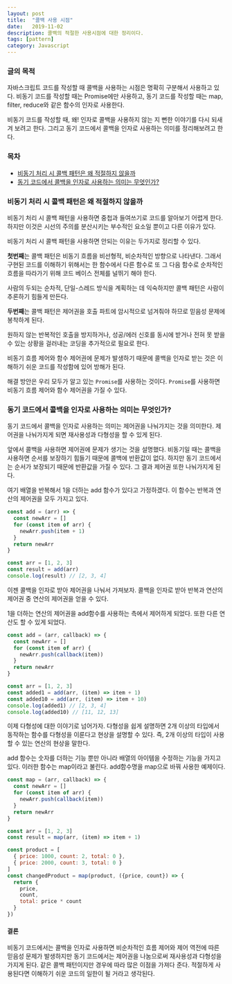 ```yaml
---
layout: post
title:  "콜백 사용 시점"
date:   2019-11-02
description: 콜백의 적절한 사용시점에 대한 정리이다.
tags: [pattern]
category: Javascript
---
```

### 글의 목적
자바스크립트 코드를 작성할 때 콜백을 사용하는 시점은 명확히 구분해서 사용하고 있다. 비동기 코드를 작성할 때는 Promise에만 사용하고, 동기 코드를 작성할 때는 map, filter, reduce와 같은 함수의 인자로 사용한다.

비동기 코드를 작성할 때, 왜! 인자로 콜백을 사용하지 않는 지 뻔한 이야기를 다시 되새겨 보려고 한다. 그리고 동기 코드에서 콜백을 인자로 사용하는 의미를 정리해보려고 한다.

### 목차
- [비동기 처리 시 콜백 패턴은 왜 적절하지 않을까](#비동기-처리-시-콜백-패턴은-왜-적절하지-않을까)
- [동기 코드에서 콜백을 인자로 사용하는 의미는 무엇인가?](#동기-코드에서-콜백을-인자로-사용하는-의미는-무엇인가)

### 비동기 처리 시 콜백 패턴은 왜 적절하지 않을까
비동기 처리 시 콜백 패턴을 사용하면 중첩과 들여쓰기로 코드를 알아보기 어렵게 한다. 하지만 이것은 시선의 주의를 분산시키는 부수적인 요소일 뿐이고 다른 이유가 있다.

비동기 처리 시 콜백 패턴을 사용하면 안되는 이유는 두가지로 정리할 수 있다.

**첫번째**는 콜백 패턴은 비동기 흐름을 비선형적, 비순차적인 방향으로 나타낸다. 그래서 구현된 코드를 이해하기 위해서는 한 함수에서 다른 함수로 또 그 다음 함수로 순차적인 흐름을 따라가기 위해 코드 베이스 전체를 널뛰기 해야 한다.

사람의 두되는 순차적, 단일-스레드 방식을 계획하는 데 익숙하지만 콜백 패턴은 사람이 추론하기 힘들게 만든다.

**두번째**는 콜백 패턴은 제어권을 호출 파트에 암시적으로 넘겨줘야 하므로 믿음성 문제에 봉착하게 된다.

원하지 않는 반복적인 호출을 방지하거나, 성공/에러 신호를 동시에 받거나 전혀 못 받을 수 있는 상황을 걸러내는 코딩을 추가적으로 필요로 한다.

비동기 흐름 제어와 함수 제어권에 문제가 발생하기 때문에 콜백을 인자로 받는 것은 이해하기 쉬운 코드를 작성함에 있어 방해가 된다.

해결 방안은 우리 모두가 알고 있는 `Promise`를 사용하는 것이다. `Promise`를 사용하면 비동기 흐름 제어와 함수 제어권을 가질 수 있다.

### 동기 코드에서 콜백을 인자로 사용하는 의미는 무엇인가?
동기 코드에서 콜백을 인자로 사용하는 의미는 제어권을 나눠가지는 것을 의미한다. 제어권을 나눠가지게 되면 재사용성과 다형성을 할 수 있게 된다.

앞에서 콜백을 사용하면 제어권에 문제가 생기는 것을 설명했다. 비동기일 때는 콜백을 사용하면 순서를 보장하기 힘들기 때문에 콜백에 반환값이 없다.
하지만 동기 코드에서는 순서가 보장되기 때문에 반환값을 가질 수 있다. 그 결과 제어권 또한 나눠가지게 된다.

여기 배열을 반복해서 1을 더하는 add 함수가 있다고 가정하겠다. 이 함수는 반복과 연산의 제어권을 모두 가지고 있다.
```js
const add = (arr) => {
  const newArr = []
  for (const item of arr) {
    newArr.push(item + 1)
  }
  return newArr
}

const arr = [1, 2, 3]
const result = add(arr)
console.log(result) // [2, 3, 4]
```

이젠 콜백을 인자로 받아 제어권을 나눠서 가져보자. 콜백을 인자로 받아 반복과 연산의 제어권 중 연산의 제어권을 얻을 수 있다.

1을 더하는 연산의 제어권을 add함수를 사용하는 측에서 제어하게 되었다. 또한 다른 연산도 할 수 있게 되었다.
```js
const add = (arr, callback) => {
  const newArr = []
  for (const item of arr) {
    newArr.push(callback(item))
  }
  return newArr
}

const arr = [1, 2, 3]
const added1 = add(arr, (item) => item + 1)
const added10 = add(arr, (item) => item + 10)
console.log(added1) // [2, 3, 4]
console.log(added10) // [11, 12, 13]
```

이제 다형성에 대한 이야기로 넘어가자. 다형성을 쉽게 설명하면 2개 이상의 타입에서 동작하는 함수를 다형성을 이룬다고 현상을 설명할 수 있다. 즉, 2개 이상의 타입이 사용할 수 있는 연산의 현상을 말한다.

add 함수는 숫자를 더하는 기능 뿐만 아니라 배열의 아이템을 수정하는 기능을 가지고 있다.
이러한 함수는 map이라고 불린다. add함수명을 map으로 바꿔 사용한 예제이다.
```js
const map = (arr, callback) => {
  const newArr = []
  for (const item of arr) {
    newArr.push(callback(item))
  }
  return newArr
}
```
```js
const arr = [1, 2, 3]
const result = map(arr, (item) => item + 1)
```
```js
const product = [
  { price: 1000, count: 2, total: 0 },
  { price: 2000, count: 3, total: 0 }
]
const changedProduct = map(product, ({price, count}) => {
  return {
    price,
    count,
    total: price * count
  }
})
```

#### 결론
비동기 코드에서는 콜백을 인자로 사용하면 비순차적인 흐름 제어와 제어 역전에 따른 믿음성 문제가 발생하지만
동기 코드에서는 제어권을 나눔으로써 재사용성과 다형성을 가지게 된다.
같은 콜백 패턴이지만 경우에 따라 많은 이점을 가져다 준다. 적절하게 사용된다면 이해하기 쉬운 코드의 일한이 될 거라고 생각된다.